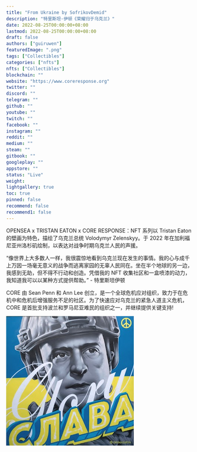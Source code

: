 ```yaml
---
title: "From Ukraine by SofrikovDemid"
description: "特里斯坦·伊顿《荣耀归于乌克兰》"
date: 2022-08-25T00:00:00+08:00
lastmod: 2022-08-25T00:00:00+08:00
draft: false
authors: ["guiruwen"]
featuredImage: ".png"
tags: ["Collectibles"]
categories: ["nfts"]
nfts: ["Collectibles"]
blockchain: ""
website: "https://www.coreresponse.org"
twitter: ""
discord: ""
telegram: ""
github: ""
youtube: ""
twitch: ""
facebook: ""
instagram: ""
reddit: ""
medium: ""
steam: ""
gitbook: ""
googleplay: ""
appstore: ""
status: "Live"
weight: 
lightgallery: true
toc: true
pinned: false
recommend: false
recommend1: false
---
```

OPENSEA x TRISTAN EATON x CORE RESPONSE：NFT 系列以 Tristan Eaton 的壁画为特色，描绘了乌克兰总统 Volodymyr Zelenskyy。于 2022 年在加利福尼亚州洛杉矶绘制，以表达对战争时期乌克兰人民的声援。

“像世界上大多数人一样，我很震惊地看到乌克兰现在发生的事情。我的心与成千上万因一场毫无意义的战争而逃离家园的无辜人民同在。坐在半个地球的另一边，我感到无助，但不得不行动和创造。凭借我的 NFT 收集社区和一盒喷漆的动力，我知道我可以以某种方式提供帮助。” - 特里斯坦伊顿

CORE 由 Sean Penn 和 Ann Lee 创立，是一个全球危机应对组织，致力于在危机中和危机后增强服务不足的社区。为了快速应对乌克兰的紧急人道主义危机，CORE 是首批支持波兰和罗马尼亚难民的组织之一，并继续提供关键支持!

![nft](01.jpg)